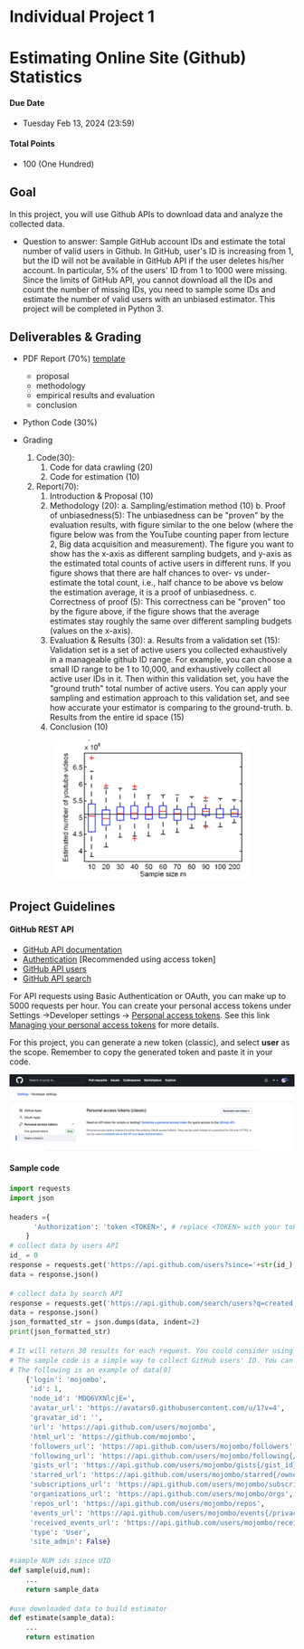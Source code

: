 # Individual Project 1
# Estimating Online Site (Github) Statistics
#### Due Date
* Tuesday Feb 13, 2024 (23:59)

#### Total Points
* 100 (One Hundred)

## Goal
In this project, you will use Github APIs to download data and analyze the collected data.

* Question to answer: Sample GitHub account IDs and estimate the total number of valid users in Github. In GitHub, user's ID is increasing from 1, but the ID will not be available in GitHub API if the user deletes his/her account. In particular, 5% of the users' ID from 1 to 1000 were missing. Since the limits of GitHub API, you cannot download all the IDs and count the number of missing IDs, you need to sample some IDs and estimate the number of valid users with an unbiased estimator. This project will be completed in Python 3.

## Deliverables & Grading
* PDF Report (70%) [template](https://www.acm.org/binaries/content/assets/publications/taps/acm_submission_template.docx)
	* proposal
	* methodology
	* empirical results and evaluation
	* conclusion

* Python Code (30%)

* Grading
  1. Code(30):
     1. Code for data crawling (20)
     2. Code for estimation (10)
  2. Report(70):
     1. Introduction & Proposal (10)
     2. Methodology (20):
     	a. Sampling/estimation method (10)
	b. Proof of unbiasedness(5): The unbiasedness can be "proven" by the evaluation results, with figure similar to the one below (where the figure below was from the YouTube counting paper from lecture 2, Big data acquisition and measurement). The figure you want to show has the x-axis as different sampling budgets, and y-axis as the estimated total counts of active users in different runs. If you figure shows that there are half chances to over- vs under-estimate the total count, i.e., half chance to be above vs below the estimation average, it is a proof of unbiasedness.
 	c. Correctness of proof (5): This correctness can be "proven" too by the figure above, if the figure shows that the average estimates stay roughly the same over different sampling budgets (values on the x-axis).
     4. Evaluation & Results (30):
     	a. Results from a validation set (15): Validation set is a set of active users you collected exhaustively in a manageable github ID range. For example, you can choose a small ID range to be 1 to 10,000, and exhaustively collect all active user IDs in it. Then within this validation set, you have the "ground truth" total number of active users. You can apply your sampling and estimation approach to this validation set, and see how accurate your estimator is comparing to the ground-truth.
	b. Results from the entire id space (15)
     5. Conclusion (10)

<p align="center">
<img src="Proj-1-Figure.png", width="350" height="250">
</p>

## Project Guidelines

#### GitHub REST API
* [GitHub API documentation](https://developer.github.com/v3/)
* [Authentication](https://docs.github.com/en/authentication/keeping-your-account-and-data-secure/creating-a-personal-access-token) [Recommended using access token]
* [GitHub API users](https://developer.github.com/v3/users/)
* [GitHub API search](https://developer.github.com/v3/search/#search-users)


For API requests using Basic Authentication or OAuth, you can make up to 5000 requests per hour. You can create your personal access tokens under Settings ->Developer settings -> [Personal access tokens](https://github.com/settings/tokens). See this link [Managing your personal access tokens](https://docs.github.com/en/authentication/keeping-your-account-and-data-secure/creating-a-personal-access-token) for more details.

For this project, you can generate a new token (classic), and select **user** as the scope. Remember to copy the generated token and paste it in your code.

<p align="center">
<img src="token_updated.png">
</p>

#### Sample code

```python
import requests
import json

headers ={
      'Authorization': 'token <TOKEN>', # replace <TOKEN> with your token
    }
# collect data by users API
id_ = 0
response = requests.get('https://api.github.com/users?since='+str(id_),headers=headers)
data = response.json()

# collect data by search API
response = requests.get('https://api.github.com/search/users?q=created:<2023-12-27&created:>2023-12-25&sort=joined&order=desc',headers=headers)
data = response.json()
json_formatted_str = json.dumps(data, indent=2)
print(json_formatted_str)

# It will return 30 results for each request. You could consider using "for" loop to crawl more data.
# The sample code is a simple way to collect GitHub users' ID. You can consider other ways to collect data.
# The following is an example of data[0]
    {'login': 'mojombo',
     'id': 1,
     'node_id': 'MDQ6VXNlcjE=',
     'avatar_url': 'https://avatars0.githubusercontent.com/u/1?v=4',
     'gravatar_id': '',
     'url': 'https://api.github.com/users/mojombo',
     'html_url': 'https://github.com/mojombo',
     'followers_url': 'https://api.github.com/users/mojombo/followers',
     'following_url': 'https://api.github.com/users/mojombo/following{/other_user}',
     'gists_url': 'https://api.github.com/users/mojombo/gists{/gist_id}',
     'starred_url': 'https://api.github.com/users/mojombo/starred{/owner}{/repo}',
     'subscriptions_url': 'https://api.github.com/users/mojombo/subscriptions',
     'organizations_url': 'https://api.github.com/users/mojombo/orgs',
     'repos_url': 'https://api.github.com/users/mojombo/repos',
     'events_url': 'https://api.github.com/users/mojombo/events{/privacy}',
     'received_events_url': 'https://api.github.com/users/mojombo/received_events',
     'type': 'User',
     'site_admin': False}

#sample NUM ids since UID
def sample(uid,num):
    ...
    return sample_data

#use downloaded data to build estimator
def estimate(sample_data):
    ...
    return estimation
```
